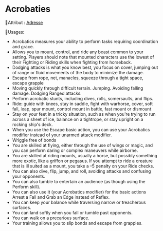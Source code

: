 # Acrobaties

🚧Attribut : [Adresse](/docs/attributs/adresse.md)

🚧Usages:

- Acrobatics measures your ability to perform tasks requiring coordination and grace.
- Allows you to mount, control, and ride any beast common to your setting. Players should note that mounted characters use the lowest of their Fighting or Riding skills when fighting from horseback.
- Dodging attacks is what you know best, you focus on cover, jumping out of range or fluid movements of the body to minimize the damage.
- Escape from rope, net, manacles, squeeze through a tight space, escape grapple
- Moving quickly through difficult terrain. Jumping. Avoiding falling damage. Dodging Ranged attacks.
- Perform acrobatic stunts, including dives, rolls, somersaults, and flips.
- Ride: guide with knees, stay in saddle, fight with warhorse, cover, soft fall, leap, spur mount, control mount in battle, fast mount or dismount
- Stay on your feet in a tricky situation, such as when you're trying to run across a sheet of ice, balance on a tightrope, or stay upright on a rocking ship's deck.
- When you use the Escape basic action, you can use your Acrobatics modifier instead of your unarmed attack modifier.
- Wriggle free of bonds
- You are skilled at flying, either through the use of wings or magic, and you can perform daring or complex maneuvers while airborne.
- You are skilled at riding mounts, usually a horse, but possibly something more exotic, like a griffon or pegasus. If you attempt to ride a creature that is ill suited as a mount, you take a –5 penalty on your Ride checks.
- You can also dive, flip, jump, and roll, avoiding attacks and confusing your opponents.
- You can also tumble to entertain an audience (as though using the Perform skill).
- You can also use it (your Acrobatics modifier) for the basic actions Arrest a Fall and Grab an Edge instead of Reflex.
- You can keep your balance while traversing narrow or treacherous surfaces.
- You can land softly when you fall or tumble past opponents.
- You can walk on a precarious surface.
- Your training allows you to slip bonds and escape from grapples.
